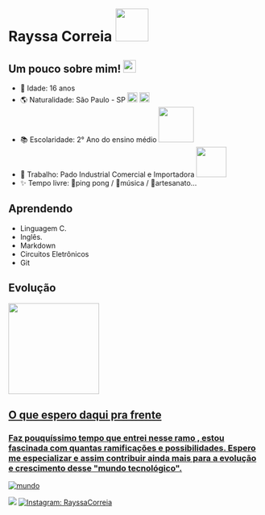 <!-- obs: eu que fiz a gif-->
# Rayssa Correia  <img src= "https://i.picasion.com/pic91/f753ba2ca2f2ee1cb3a41d7eb9465679.gif" width="65">

## Um pouco sobre mim! <img src="https://c.tenor.com/F4L62ws6Fd0AAAAC/dancing-cactus.gif" width="25"></h1>

- 🌵 Idade: 16 anos
- 🌎 Naturalidade: São Paulo - SP  <img src="https://cdn-bio.qrz.com/g/py2esg/br_sp.gif?p=e86615a43e841eb0975ccda1db66bc10" width="20"> <img src="https://acegif.com/wp-content/gif/brazilian-flag-14.gif" width="20">
- 📚 Escolaridade: 2° Ano do ensino médio <img src="https://ceepcastaldi.webnode.com/_files/200000147-5e5b85f55b/200000017.png?ph=68c9b5e3c0" width="70">
- 👔 Trabalho: Pado Industrial Comercial e Importadora <img src="https://encrypted-tbn0.gstatic.com/images?q=tbn:ANd9GcRX1oaZyjEolddGpT8bl6xlu-i9Oi-p2cKay9Usp4uXD24IrkA7YjjPapyoN95Zb7qRlbI&usqp=CAU" width="60">
- ✨ Tempo livre: 🏓ping pong / 🎼música / 🧵artesanato...

## Aprendendo
- Linguagem C.
- Inglês.
- Markdown
- Circuitos Eletrônicos
- Git

## Evolução
<a href="https://github.com/RayssaCorreia">
<img height="180em" src="https://github-readme-stats.vercel.app/api?username=RayssaCorreia&show_icons=true&theme=dracula&include_all_commits=true&count_private=true"/>


## O que espero daqui pra frente
### Faz pouquíssimo tempo que entrei nesse ramo , estou fascinada com quantas ramificações e possibilidades. Espero me especializar e assim contribuir ainda mais para a evolução e crescimento desse "mundo tecnológico".
![mundo](http://www.guiaolasp.com.br/wp-content/uploads/2021/06/tic_nas_empresas.jpg)

 <a href = "mailto:rayssamicorreia@gmail.com" ><img src="https://img.shields.io/badge/ Gmail-D14836? style=for-the-badge&logo=gmail&logoColor=white" target="_blank"></a>
  [![Instagram: RayssaCorreia](https://img.shields.io/badge/-Instagram-purple?style=flat-square&logo=Instagram&logoColor=white&link=https://www.instagram.com/rayssa_ccorreia/
)](https://www.instagram.com/rayssa_ccorreia/)
  
<!--
fontes:
https://www.youtube.com/watch?v=TsaLQAetPLU
https://picasion.com/i/2E3C8
-->
